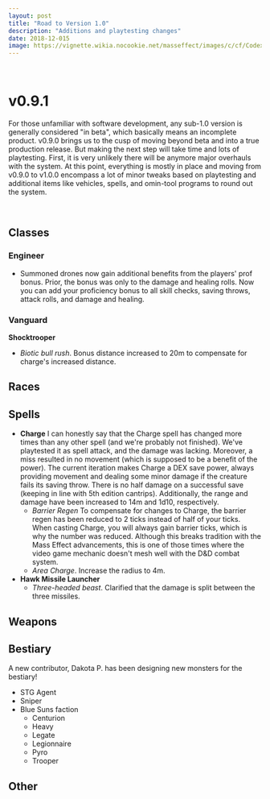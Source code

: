 ```yaml
---
layout: post
title: "Road to Version 1.0"
description: "Additions and playtesting changes"
date: 2018-12-015
image: https://vignette.wikia.nocookie.net/masseffect/images/c/cf/Codex_ME_-_FTL_Drive.png/revision/latest?cb=20140820095603&format=original
---
```


<br>

# v0.9.1

For those unfamiliar with software development, any sub-1.0 version is generally considered "in beta", which basically means
an incomplete product. v0.9.0 brings us to the cusp of moving beyond beta and into a true production release. But making
the next step will take time and lots of playtesting. First, it is very unlikely there will be anymore major overhauls
with the system. At this point, everything is mostly in place and moving from v0.9.0 to v1.0.0 encompass a lot of minor
tweaks based on playtesting and additional items like vehicles, spells, and omin-tool programs to round out the system.  

<br>

## Classes

### Engineer
- Summoned drones now gain additional benefits from the players' prof bonus. Prior, the bonus was only to the damage and 
healing rolls. Now you can add your proficiency bonus to all skill checks, saving throws, attack rolls, and damage and healing.

### Vanguard
__Shocktrooper__
- _Biotic bull rush_. Bonus distance increased to 20m to compensate for charge's increased distance.

## Races

## Spells
- __Charge__ I can honestly say that the Charge spell has changed more times than any other spell (and we're probably not finished). 
  We've playtested it as spell attack, and the damage was lacking. Moreover, a miss resulted in no movement (which is supposed 
  to be a benefit of the power). The current iteration makes Charge a DEX save power, always providing movement and dealing
  some minor damage if the creature fails its saving throw. There is no half damage on a successful save (keeping in line
  with 5th edition cantrips). Additionally, the range and damage have been increased to 14m and 1d10, respectively.
  - _Barrier Regen_ To compensate for changes to Charge, the barrier regen has been reduced to 2 ticks instead of half
      of your ticks. When casting Charge, you will always gain barrier ticks, which is why the number was reduced.
      Although this breaks tradition with the Mass Effect advancements, this is one of those times where the video game
      mechanic doesn't mesh well with the D&D combat system.
  - _Area Charge_. Increase the radius to 4m.
- __Hawk Missile Launcher__
  - _Three-headed beast_. Clarified that the damage is split between the three missiles.

## Weapons

## Bestiary
A new contributor, Dakota P. has been designing new monsters for the bestiary!

- STG Agent
- Sniper
- Blue Suns faction
  - Centurion
  - Heavy
  - Legate
  - Legionnaire
  - Pyro
  - Trooper



## Other

